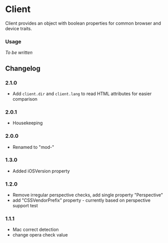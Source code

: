 Client
======

Client provides an object with boolean properties for common browser and device traits.


### Usage

*To be written*


## Changelog

### 2.1.0
 - Add ```client.dir``` and ```client.lang``` to read HTML attributes for easier comparison

### 2.0.1
 - Housekeeping

### 2.0.0
 - Renamed to "mod-"

### 1.3.0
 - Added iOSVersion property

### 1.2.0
 - Remove irregular perspective checks, add single property "Perspective"
 - add "CSSVendorPrefix" property - currently based on perspective support test

### 1.1.1
 - Mac correct detection
 - change opera check value